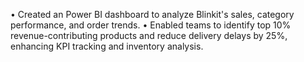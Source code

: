 •	Created an Power BI dashboard to analyze Blinkit's sales, category performance, and order trends.
•	Enabled teams to identify top 10% revenue-contributing products and reduce delivery delays by 25%, enhancing KPI tracking and inventory analysis.
